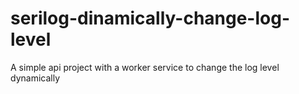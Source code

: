 # serilog-dinamically-change-log-level
A simple api project with a worker service to change the log level dynamically
